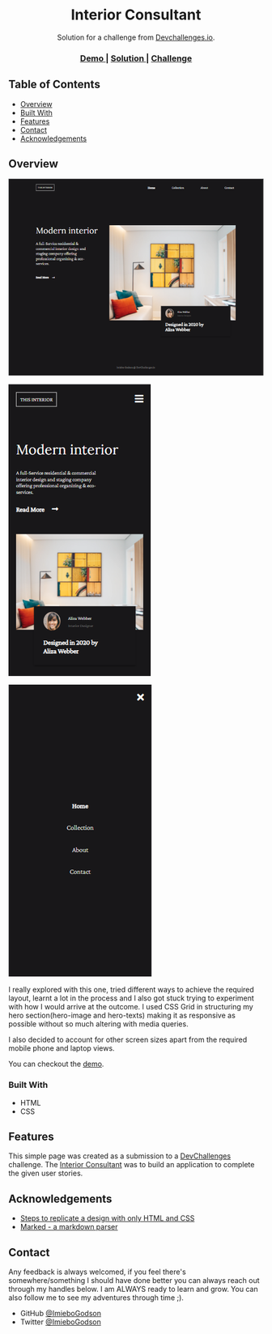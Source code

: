 <!-- Please update value in the {}  -->


<h1 align="center">Interior Consultant</h1>

<div align="center">
   Solution for a challenge from  <a href="http://devchallenges.io" target="_blank">Devchallenges.io</a>.
</div>

<div align="center">
  <h3>
    <a href="https://this-interior.netlify.app/">
      Demo
    </a>
    <span> | </span>
    <a href="https://devchallenges.io/solutions/0ZzJwHm5BbTZryLO1ANx">
      Solution
    </a>
    <span> | </span>
    <a href="https://devchallenges.io/challenges/Jymh2b2FyebRTUljkNcb">
      Challenge
    </a>
  </h3>
</div>

<!-- TABLE OF CONTENTS -->

## Table of Contents

- [Overview](#overview)
- [Built With](#built-with)
- [Features](#features)
- [Contact](#contact)
- [Acknowledgements](#acknowledgements)

<!-- OVERVIEW -->

## Overview

![screenshot](https://github.com/ImieboGodson/DevChallenges-interior-consultant/blob/master/resources/images/desktop%20view.png)

![screenshot](https://github.com/ImieboGodson/DevChallenges-interior-consultant/blob/master/resources/images/mobile%20view.png)

![screenshot](https://github.com/ImieboGodson/DevChallenges-interior-consultant/blob/master/resources/images/mobile%20view%20with%20navbar.png)


 I really explored with this one, tried different ways to achieve the required layout, learnt a lot in the process and I also got stuck trying to experiment with how I would arrive at the outcome. I used CSS Grid in structuring my hero section(hero-image and hero-texts) making it as responsive as possible without so much altering with media queries.

 I also decided to account for other screen sizes apart from the required mobile phone and laptop views.

You can checkout the [demo](https://this-interior.netlify.app/).

### Built With

<!-- This section should list any major frameworks that you built your project using. Here are a few examples.-->

- HTML
- CSS

## Features

<!-- List the features of your application or follow the template. Don't share the figma file here :) -->

This simple page was created as a submission to a [DevChallenges](https://devchallenges.io/challenges) challenge. The [Interior Consultant](https://devchallenges.io/challenges/Jymh2b2FyebRTUljkNcb) was to build an application to complete the given user stories.


## Acknowledgements

<!-- This section should list any articles or add-ons/plugins that helps you to complete the project. This is optional but it will help you in the future. For exmpale -->

- [Steps to replicate a design with only HTML and CSS](https://devchallenges-blogs.web.app/how-to-replicate-design/)
- [Marked - a markdown parser](https://github.com/chjj/marked)

## Contact

Any feedback is always welcomed, if you feel there's somewhere/something I should have done better you can always reach out through my handles below. I am ALWAYS ready to learn and grow. You can also follow me to see my adventures through time ;).

- GitHub [@ImieboGodson](https://github.com/ImieboGodson)
- Twitter [@ImieboGodson](https://twitter.com/GodsonImiebo)

